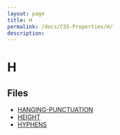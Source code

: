 ```yaml
---
layout: page
title: H
permalink: /docs/CSS-Properties/H/
description: 
---
```


# H



## Files
* [HANGING-PUNCTUATION](/compare.html2pdf.tools/docs/CSS-Properties/H/hanging-punctuation.md)
* [HEIGHT](/compare.html2pdf.tools/docs/CSS-Properties/H/height.md)
* [HYPHENS](/compare.html2pdf.tools/docs/CSS-Properties/H/hyphens.md)

